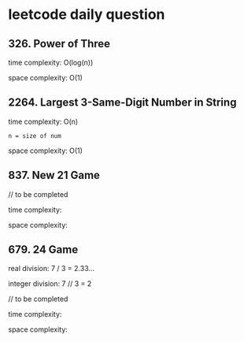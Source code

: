 # leetcode daily question

## 326. Power of Three

time complexity: O(log(n))

space complexity: O(1)

## 2264. Largest 3-Same-Digit Number in String

time complexity: O(n)

    n = size of num

space complexity: O(1)

## 837. New 21 Game

// to be completed

time complexity:

space complexity:


## 679. 24 Game

real division: 7 / 3 = 2.33...

integer division: 7 // 3 = 2

// to be completed

time complexity:

space complexity:
